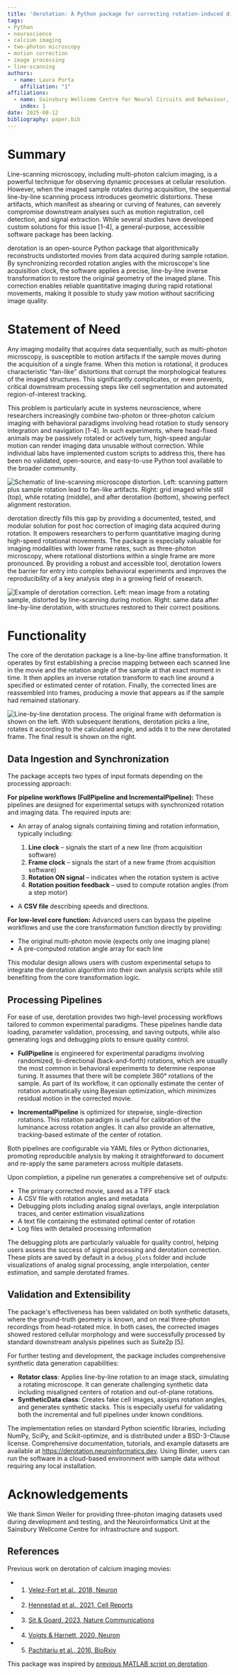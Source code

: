 ```yaml
---
title: 'derotation: A Python package for correcting rotation-induced distortions in line-scanning microscopy'
tags:
- Python
- neuroscience
- calcium imaging
- two-photon microscopy
- motion correction
- image processing
- line-scanning
authors:
  - name: Laura Porta
    affiliation: "1"
affiliations:
  - name: Sainsbury Wellcome Centre for Neural Circuits and Behaviour, University College London, UK
    index: 1
date: 2025-08-12
bibliography: paper.bib
---
```


# Summary

Line-scanning microscopy, including multi-photon calcium imaging, is a powerful technique for observing dynamic processes at cellular resolution. However, when the imaged sample rotates during acquisition, the sequential line-by-line scanning process introduces geometric distortions. These artifacts, which manifest as shearing or curving of features, can severely compromise downstream analyses such as motion registration, cell detection, and signal extraction. While several studies have developed custom solutions for this issue [1-4], a general-purpose, accessible software package has been lacking.

derotation is an open-source Python package that algorithmically reconstructs undistorted movies from data acquired during sample rotation. By synchronizing recorded rotation angles with the microscope's line acquisition clock, the software applies a precise, line-by-line inverse transformation to restore the original geometry of the imaged plane. This correction enables reliable quantitative imaging during rapid rotational movements, making it possible to study yaw motion without sacrificing image quality.


# Statement of Need

Any imaging modality that acquires data sequentially, such as multi-photon microscopy, is susceptible to motion artifacts if the sample moves during the acquisition of a single frame. When this motion is rotational, it produces characteristic "fan-like" distortions that corrupt the morphological features of the imaged structures. This significantly complicates, or even prevents, critical downstream processing steps like cell segmentation and automated region-of-interest tracking.

This problem is particularly acute in systems neuroscience, where researchers increasingly combine two-photon or three-photon calcium imaging with behavioral paradigms involving head rotation to study sensory integration and navigation [1-4]. In such experiments, where head-fixed animals may be passively rotated or actively turn, high-speed angular motion can render imaging data unusable without correction. While individual labs have implemented custom scripts to address this, there has been no validated, open-source, and easy-to-use Python tool available to the broader community.

![Schematic of line-scanning microscope distortion. Left: scanning pattern plus sample rotation lead to fan-like artifacts. Right: grid imaged while still (top), while rotating (middle), and after derotation (bottom), showing perfect alignment restoration.](figure1.png)

derotation directly fills this gap by providing a documented, tested, and modular solution for post hoc correction of imaging data acquired during rotation. It empowers researchers to perform quantitative imaging during high-speed rotational movements. The package is especially valuable for imaging modalities with lower frame rates, such as three-photon microscopy, where rotational distortions within a single frame are more pronounced. By providing a robust and accessible tool, derotation lowers the barrier for entry into complex behavioral experiments and improves the reproducibility of a key analysis step in a growing field of research.

![Example of derotation correction. Left: mean image from a rotating sample, distorted by line-scanning during motion. Right: same data after line-by-line derotation, with structures restored to their correct positions.](figure2.png)

# Functionality
The core of the derotation package is a line-by-line affine transformation. It operates by first establishing a precise mapping between each scanned line in the movie and the rotation angle of the sample at that exact moment in time. It then applies an inverse rotation transform to each line around a specified or estimated center of rotation. Finally, the corrected lines are reassembled into frames, producing a movie that appears as if the sample had remained stationary.

![Line-by-line derotation process. The original frame with deformation is shown on the left. With subsequent iterations, derotation picks a line, rotates it according to the calculated angle, and adds it to the new derotated frame. The final result is shown on the right.](figure3.gif)

## Data Ingestion and Synchronization
The package accepts two types of input formats depending on the processing approach:

**For pipeline workflows (FullPipeline and IncrementalPipeline):**
These pipelines are designed for experimental setups with synchronized rotation and imaging data. The required inputs are:

- An array of analog signals containing timing and rotation information, typically including:
  1. **Line clock** – signals the start of a new line (from acquisition software)
  2. **Frame clock** – signals the start of a new frame (from acquisition software) 
  3. **Rotation ON signal** – indicates when the rotation system is active
  4. **Rotation position feedback** – used to compute rotation angles (from a step motor)

- A **CSV file** describing speeds and directions.

**For low-level core function:**
Advanced users can bypass the pipeline workflows and use the core transformation function directly by providing:
- The original multi-photon movie (expects only one imaging plane)
- A pre-computed rotation angle array for each line

This modular design allows users with custom experimental setups to integrate the derotation algorithm into their own analysis scripts while still benefiting from the core transformation logic.

## Processing Pipelines
For ease of use, derotation provides two high-level processing workflows tailored to common experimental paradigms. These pipelines handle data loading, parameter validation, processing, and saving outputs, while also generating logs and debugging plots to ensure quality control.

- **FullPipeline** is engineered for experimental paradigms involving randomized, bi-directional (back-and-forth) rotations, which are usually the most common in behavioral experiments to determine response tuning. It assumes that there will be complete 360° rotations of the sample. As part of its workflow, it can optionally estimate the center of rotation automatically using Bayesian optimization, which minimizes residual motion in the corrected movie.

- **IncrementalPipeline** is optimized for stepwise, single-direction rotations. This rotation paradigm is useful for calibration of the luminance across rotation angles. It can also provide an alternative, tracking-based estimate of the center of rotation.

Both pipelines are configurable via YAML files or Python dictionaries, promoting reproducible analysis by making it straightforward to document and re-apply the same parameters across multiple datasets.

Upon completion, a pipeline run generates a comprehensive set of outputs:

- The primary corrected movie, saved as a TIFF stack
- A CSV file with rotation angles and metadata
- Debugging plots including analog signal overlays, angle interpolation traces, and center estimation visualizations
- A text file containing the estimated optimal center of rotation
- Log files with detailed processing information

The debugging plots are particularly valuable for quality control, helping users assess the success of signal processing and derotation correction. These plots are saved by default in a `debug_plots` folder and include visualizations of analog signal processing, angle interpolation, center estimation, and sample derotated frames.

## Validation and Extensibility
The package's effectiveness has been validated on both synthetic datasets, where the ground-truth geometry is known, and on real three-photon recordings from head-rotated mice. In both cases, the corrected images showed restored cellular morphology and were successfully processed by standard downstream analysis pipelines such as Suite2p [5].

For further testing and development, the package includes comprehensive synthetic data generation capabilities:
- **Rotator class**: Applies line-by-line rotation to an image stack, simulating a rotating microscope. It can generate challenging synthetic data including misaligned centers of rotation and out-of-plane rotations.
- **SyntheticData class**: Creates fake cell images, assigns rotation angles, and generates synthetic stacks. This is especially useful for validating both the incremental and full pipelines under known conditions.

The implementation relies on standard Python scientific libraries, including NumPy, SciPy, and Scikit-optimize, and is distributed under a BSD-3-Clause license. Comprehensive documentation, tutorials, and example datasets are available at https://derotation.neuroinformatics.dev. Using Binder, users can run the software in a cloud-based environment with sample data without requiring any local installation.

# Acknowledgements

We thank Simon Weiler for providing three-photon imaging datasets used during development and testing, and the Neuroinformatics Unit at the Sainsbury Wellcome Centre for infrastructure and support.

## References
Previous work on derotation of calcium imaging movies:
- 1. [Velez-Fort et al., 2018, Neuron](https://doi.org/10.1016/j.neuron.2018.02.023)
- 2. [Hennestad et al., 2021, Cell Reports](https://doi.org/10.1016/j.celrep.2021.110134)
- 3. [Sit & Goard, 2023, Nature Communications](https://doi.org/10.1038/s41467-023-37704-5)
- 4. [Voigts & Harnett, 2020, Neuron](https://doi.org/10.1016/j.neuron.2019.10.016)
- 5. [Pachitariu et al., 2016, BioRxiv](https://doi.org/10.1016/j.neuron.2017.07.007)

This package was inspired by [previous MATLAB script on derotation](https://github.com/jvoigts/rotating-2p-image-correction).
